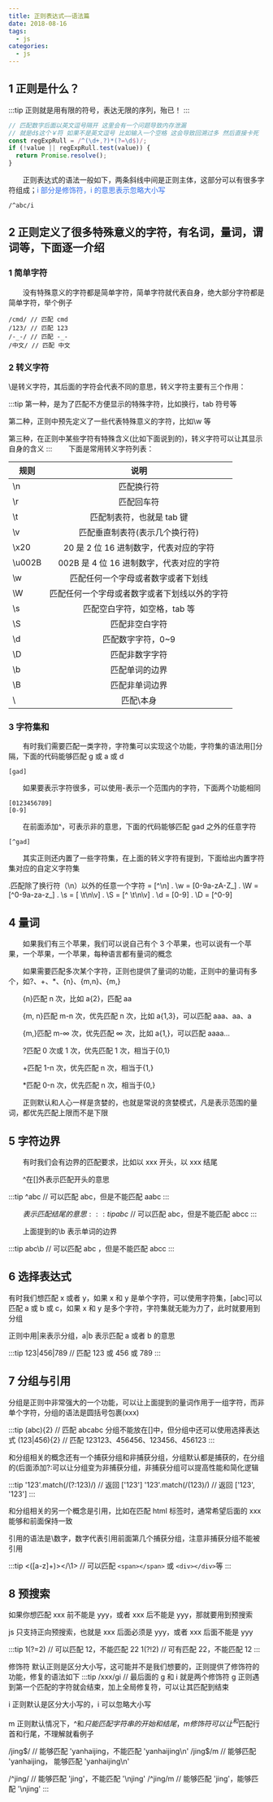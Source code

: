 ```yaml
---
title: 正则表达式——语法篇
date: 2018-08-16
tags:
  - js
categories:
  - js
---
```


## 1 正则是什么？

:::tip
正则就是用有限的符号，表达无限的序列，殆已！
:::

```js
// 匹配数字后面以英文逗号隔开 这里会有一个问题导致内存泄漏
// 就是d$这个￥符 如果不是英文逗号 比如输入一个空格 这会导致回溯过多 然后直接卡死
const regExpRull = /^(\d+,?)*(?=\d$)/;
if (!value || regExpRull.test(value)) {
  return Promise.resolve();
}
```

&emsp;&emsp;正则表达式的语法一般如下，两条斜线中间是正则主体，这部分可以有很多字符组成；<font color="#2E6CEA">i 部分是修饰符，i 的意思表示忽略大小写</font>

```
/^abc/i
```

## 2 正则定义了很多特殊意义的字符，有名词，量词，谓词等，下面逐一介绍

### 1 简单字符

&emsp;&emsp;没有特殊意义的字符都是简单字符，简单字符就代表自身，绝大部分字符都是简单字符，举个例子

```
/cmd/ // 匹配 cmd
/123/ // 匹配 123
/-_-/ // 匹配 -_-
/中文/ // 匹配 中文
```

### 2 转义字符

\是转义字符，其后面的字符会代表不同的意思，转义字符主要有三个作用：

:::tip
第一种，是为了匹配不方便显示的特殊字符，比如换行，tab 符号等

第二种，正则中预先定义了一些代表特殊意义的字符，比如\w 等

第三种，在正则中某些字符有特殊含义(比如下面说到的)，转义字符可以让其显示自身的含义
:::
&emsp;&emsp;下面是常用转义字符列表：

| 规则   |                     说明                     |
| ------ | :------------------------------------------: |
| \n     |                  匹配换行符                  |
| \r     |                  匹配回车符                  |
| \t     |          匹配制表符，也就是 tab 键           |
| \v     |        匹配垂直制表符(表示几个换行符)        |
| \x20   |    20 是 2 位 16 进制数字，代表对应的字符    |
| \u002B |   002B 是 4 位 16 进制数字，代表对应的字符   |
| \w     |      匹配任何一个字母或者数字或者下划线      |
| \W     | 匹配任何一个字母或者数字或者下划线以外的字符 |
| \s     |         匹配空白字符，如空格，tab 等         |
| \S     |                匹配非空白字符                |
| \d     |              匹配数字字符，0~9               |
| \D     |                匹配非数字字符                |
| \b     |                匹配单词的边界                |
| \B     |                匹配非单词边界                |
| \\     |                  匹配\本身                   |

### 3 字符集和

&emsp;&emsp;有时我们需要匹配一类字符，字符集可以实现这个功能，字符集的语法用[]分隔，下面的代码能够匹配 g 或 a 或 d

```
[gad]
```

&emsp;&emsp;如果要表示字符很多，可以使用-表示一个范围内的字符，下面两个功能相同

```
[0123456789]
[0-9]
```

&emsp;&emsp;在前面添加^，可表示非的意思，下面的代码能够匹配 gad 之外的任意字符

```
[^gad]
```

&emsp;&emsp;其实正则还内置了一些字符集，在上面的转义字符有提到，下面给出内置字符集对应的自定义字符集

.匹配除了换行符（\n）以外的任意一个字符 = [^\n]
. \w = [0-9a-zA-Z_]
. \W = [^0-9a-za-z_]
. \s = [ \t\n\v]
. \S = [^ \t\n\v]
. \d = [0-9]
. \D = [^0-9]

## 4 量词

&emsp;&emsp;如果我们有三个苹果，我们可以说自己有个 3 个苹果，也可以说有一个苹果，一个苹果，一个苹果，每种语言都有量词的概念

&emsp;&emsp;如果需要匹配多次某个字符，正则也提供了量词的功能，正则中的量词有多个，如?、+、\*、{n}、{m,n}、{m,}

&emsp;&emsp;{n}匹配 n 次，比如 a{2}，匹配 aa

&emsp;&emsp;{m, n}匹配 m-n 次，优先匹配 n 次，比如 a{1,3}，可以匹配 aaa、aa、a

&emsp;&emsp;{m,}匹配 m-∞ 次，优先匹配 ∞ 次，比如 a{1,}，可以匹配 aaaa...

&emsp;&emsp;?匹配 0 次或 1 次，优先匹配 1 次，相当于{0,1}

&emsp;&emsp;+匹配 1-n 次，优先匹配 n 次，相当于{1,}

&emsp;&emsp;\*匹配 0-n 次，优先匹配 n 次，相当于{0,}

&emsp;&emsp;正则默认和人心一样是贪婪的，也就是常说的贪婪模式，凡是表示范围的量词，都优先匹配上限而不是下限

## 5 字符边界

&emsp;&emsp;有时我们会有边界的匹配要求，比如以 xxx 开头，以 xxx 结尾

&emsp;&emsp;^在[]外表示匹配开头的意思

:::tip
^abc // 可以匹配 abc，但是不能匹配 aabc
:::

&emsp;&emsp;$表示匹配结尾的意思
:::tip
abc$ // 可以匹配 abc，但是不能匹配 abcc
:::

&emsp;&emsp;上面提到的\b 表示单词的边界

:::tip
abc\b // 可以匹配 abc ，但是不能匹配 abcc
:::

## 6 选择表达式

有时我们想匹配 x 或者 y，如果 x 和 y 是单个字符，可以使用字符集，[abc]可以匹配 a 或 b 或 c，如果 x 和 y 是多个字符，字符集就无能为力了，此时就要用到分组

正则中用|来表示分组，a|b 表示匹配 a 或者 b 的意思

:::tip
123|456|789 // 匹配 123 或 456 或 789
:::

## 7 分组与引用

分组是正则中非常强大的一个功能，可以让上面提到的量词作用于一组字符，而非单个字符，分组的语法是圆括号包裹(xxx)

:::tip
(abc){2} // 匹配 abcabc
分组不能放在[]中，但分组中还可以使用选择表达式
(123|456){2} // 匹配 123123、456456、123456、456123
:::

和分组相关的概念还有一个捕获分组和非捕获分组，分组默认都是捕获的，在分组的(后面添加?:可以让分组变为非捕获分组，非捕获分组可以提高性能和简化逻辑

:::tip
'123'.match(/(?:123)/) // 返回 ['123']
'123'.match(/(123)/) // 返回 ['123', '123']
:::

和分组相关的另一个概念是引用，比如在匹配 html 标签时，通常希望<xxx></xxx>后面的 xxx 能够和前面保持一致

引用的语法是\数字，数字代表引用前面第几个捕获分组，注意非捕获分组不能被引用

:::tip
<([a-z]+)><\/\1> // 可以匹配 `<span></span>` 或 `<div></div>`等
:::

## 8 预搜索

如果你想匹配 xxx 前不能是 yyy，或者 xxx 后不能是 yyy，那就要用到预搜索

js 只支持正向预搜索，也就是 xxx 后面必须是 yyy，或者 xxx 后面不能是 yyy

:::tip
1(?=2) // 可以匹配 12，不能匹配 22
1(?!2) // 可有匹配 22，不能匹配 12
:::

修饰符
默认正则是区分大小写，这可能并不是我们想要的，正则提供了修饰符的功能，修复的语法如下
:::tip
/xxx/gi // 最后面的 g 和 i 就是两个修饰符
g 正则遇到第一个匹配的字符就会结束，加上全局修复符，可以让其匹配到结束

i 正则默认是区分大小写的，i 可以忽略大小写

m 正则默认情况下，^和$只能匹配字符串的开始和结尾，m修饰符可以让^和$匹配行首和行尾，不理解就看例子

/jing$/ // 能够匹配 'yanhaijing，不能匹配 'yanhaijing\n'
/jing$/m // 能够匹配 'yanhaijing， 能够匹配 'yanhaijing\n'

/^jing/ // 能够匹配 'jing'，不能匹配 '\njing'
/^jing/m // 能够匹配 'jing'，能够匹配 '\njing'
:::
